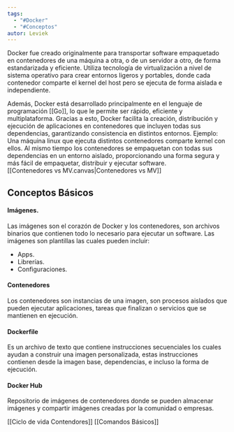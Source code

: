 ```yaml
---
tags:
  - "#Docker"
  - "#Conceptos"
autor: Leviek
---
```

Docker fue creado originalmente para transportar software empaquetado en contenedores de una máquina a otra, o de un servidor a otro, de forma estandarizada y eficiente. Utiliza tecnología de virtualización a nivel de sistema operativo para crear entornos ligeros y portables, donde cada contenedor comparte el kernel del host pero se ejecuta de forma aislada e independiente.

Además, Docker está desarrollado principalmente en el lenguaje de programación [[Go]], lo que le permite ser rápido, eficiente y multiplataforma. Gracias a esto, Docker facilita la creación, distribución y ejecución de aplicaciones en contenedores que incluyen todas sus dependencias, garantizando consistencia en distintos entornos.
Ejemplo:
	Una máquina linux que ejecuta distintos contenedores comparte kernel con ellos.
Al mismo tiempo los contenedores se empaquetan con todas sus dependencias en un entorno aislado, proporcionando una forma segura y más fácil de empaquetar, distribuir y ejecutar software.  
[[Contenedores vs MV.canvas|Contenedores vs MV]]
## Conceptos Básicos
#### Imágenes.
Las imágenes son el corazón de Docker y los contenedores, son archivos binarios que contienen todo lo necesario para ejecutar un software.
Las imágenes son plantillas las cuales pueden incluir:
- Apps.
- Librerías.
- Configuraciones.
#### Contenedores
Los contenedores son instancias de una imagen, son procesos aislados que pueden ejecutar aplicaciones, tareas que finalizan o servicios que se mantienen en ejecución.

#### Dockerfile
Es un archivo de texto que contiene instrucciones secuenciales los cuales ayudan a construir una imagen personalizada, estas instrucciones contienen desde la imagen base, dependencias, e incluso la forma de ejecución.
#### Docker Hub
Repositorio de imágenes de contenedores donde se pueden almacenar imágenes y compartir imágenes creadas por la comunidad o empresas.


[[Ciclo de vida Contendores]]
[[Comandos Básicos]]